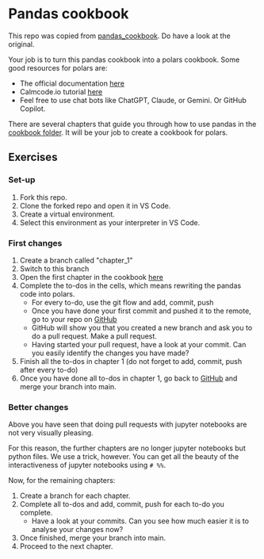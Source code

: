 Pandas cookbook
===============

This repo was copied from [pandas_cookbook](https://github.com/jvns/pandas-cookbook). Do have a look at
the original.

Your job is to turn this pandas cookbook into a polars cookbook.
Some good resources for polars are:
- The official documentation [here](https://docs.pola.rs/api/python/stable/reference/dataframe/index.html)
- Calmcode.io tutorial [here](https://calmcode.io/course/polars/introduction)
- Feel free to use chat bots like ChatGPT, Claude, or Gemini. Or GitHub Copilot.

There are several chapters that guide you through how to use pandas in the [cookbook folder](./cookbook). It will be your job to create a cookbook for polars.

## Exercises
### Set-up
1. Fork this repo.
2. Clone the forked repo and open it in VS Code.
3. Create a virtual environment.
4. Select this environment as your interpreter in VS Code.

### First changes
1. Create a branch called "chapter_1"
2. Switch to this branch
3. Open the first chapter in the cookbook [here](./cookbook/Chapter%201%20-%20Reading%20from%20a%20CSV.ipynb)
4. Complete the to-dos in the cells, which means rewriting the pandas code into polars.
   - For every to-do, use the git flow and add, commit, push
   - Once you have done your first commit and pushed it to the remote, go to your repo on [GitHub](https://github.com)
   - GitHub will show you that you created a new branch and ask you to do a pull request. Make a pull request.
   - Having started your pull request, have a look at your commit. Can you easily identify the changes you have made?
5. Finish all the to-dos in chapter 1 (do not forget to add, commit, push after every to-do)
6. Once you have done all to-dos in chapter 1, go back to [GitHub](https://github.com) and merge your branch into main.

### Better changes
Above you have seen that doing pull requests with jupyter notebooks are not very visually pleasing.

For this reason, the further chapters are no longer jupyter notebooks but python files. We use a trick, however. You can get all the beauty of the interactiveness of jupyter notebooks using `# %%`. 

Now, for the remaining chapters:
1. Create a branch for each chapter.
2. Complete all to-dos and add, commit, push for each to-do you complete.
   - Have a look at your commits. Can you see how much easier it is to analyse your changes now?
3. Once finished, merge your branch into main.
4. Proceed to the next chapter.